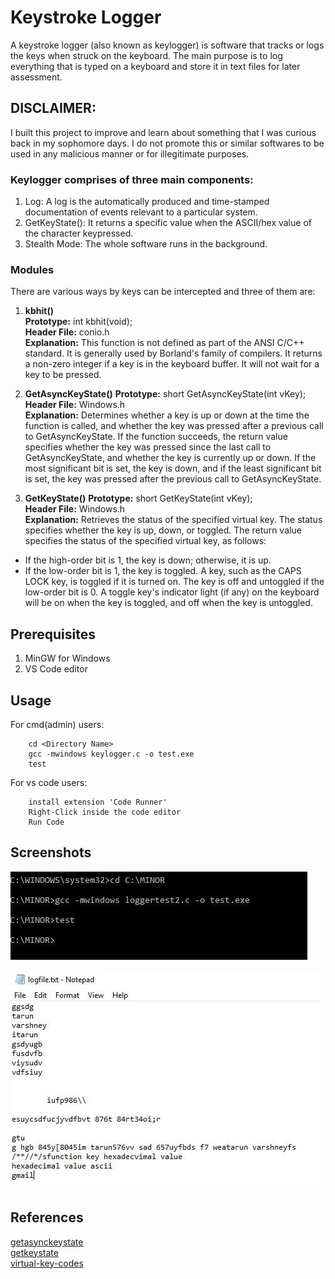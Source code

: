 # Keystroke Logger
A keystroke logger (also known as keylogger) is software that tracks or logs the keys when struck on the keyboard. The main purpose is to log everything that is typed on a keyboard and store it in text files for later assessment. 

## DISCLAIMER:
I built this project to improve and learn about something that I was curious back in my sophomore days. I do not promote this or similar softwares to be used in any malicious manner or for illegitimate purposes. 

### Keylogger comprises of three main components:
1. Log: A log is the automatically produced and time-stamped documentation of events relevant to a particular system. 
2. GetKeyState(): It returns a specific value when the ASCII/hex value of the character keypressed.
3. Stealth Mode: The whole software runs in the background.

### Modules 
There are various ways by keys can be intercepted and three of them are:
1. **kbhit()**<br />
**Prototype:** int kbhit(void);<br />
**Header File:** conio.h<br />
**Explanation:** This function is not defined as part of the ANSI C/C++ standard. It is  generally used by Borland's family of compilers. It returns a non-zero integer if a key is in the keyboard buffer. It will not wait for a key to be pressed.<br />

2. **GetAsyncKeyState()**
**Prototype:** short GetAsyncKeyState(int vKey);<br />
**Header File:** Windows.h<br />
**Explanation:** Determines whether a key is up or down at the time the function is called, and whether the key was pressed after a previous call to GetAsyncKeyState. If the function succeeds, the return value specifies whether the key was pressed since the last call to GetAsyncKeyState, and whether the key is currently up or down. If the most significant bit is set, the key is down, and if the least significant bit is set, the key was pressed after the previous call to GetAsyncKeyState.<br />

3. **GetKeyState()**
**Prototype:** short GetKeyState(int vKey);<br />
**Header File:** Windows.h<br />
**Explanation:** Retrieves the status of the specified virtual key. The status specifies whether the key is up, down, or toggled. The return value specifies the status of the specified virtual key, as follows:<br />
- If the high-order bit is 1, the key is down; otherwise, it is up.<br />
- If the low-order bit is 1, the key is toggled. A key, such as the CAPS LOCK key, is toggled if it is turned on. The key is off and untoggled if the low-order bit is 0. A toggle key's indicator light (if any) on the keyboard will be on when the key is toggled, and off when the key is untoggled.

## Prerequisites
1. MinGW for Windows<br />
2. VS Code editor 

## Usage
For cmd(admin) users:
``` 
    cd <Directory Name>
    gcc -mwindows keylogger.c -o test.exe
    test
```
For vs code users:
``` 
    install extension 'Code Runner'
    Right-Click inside the code editor
    Run Code
```
## Screenshots

![output1](/Output/output1.jpg)

![output2](/Output/output2.jpg)
    
## References
[getasynckeystate](https://docs.microsoft.com/en-us/windows/win32/api/winuser/nf-winuser-getasynckeystate)<br />
[getkeystate](https://docs.microsoft.com/en-us/windows/win32/api/winuser/nf-winuser-getkeystate)<br />
[virtual-key-codes](https://docs.microsoft.com/en-us/windows/desktop/inputdev/virtual-key-codes)<br />

